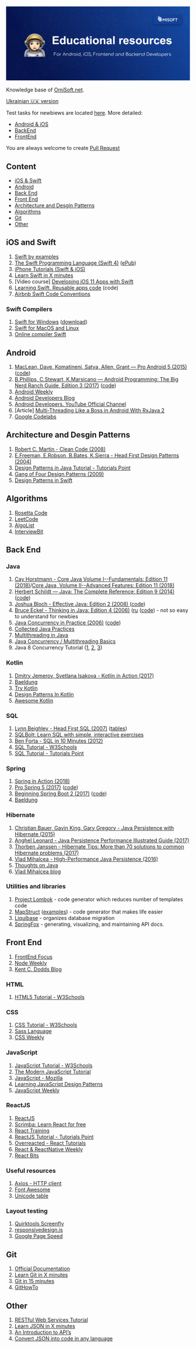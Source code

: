 ![OmiSoft](/images/header.png)

Knowledge base of [OmiSoft.net](https://omisoft.net/?utm_source=github&utm_medium=social).  
  
[Ukrainian 🇺🇦 version](./README_UKR.md)

Test tasks for newbiews are located [here](https://github.com/eresid/education/tree/master/exercises). More detailed:

- [Android & iOS](https://github.com/eresid/education/blob/master/exercises/BlogMobile.md)
- [BackEnd](https://github.com/eresid/education/blob/master/exercises/Blog.md)
- [FrontEnd](https://github.com/eresid/education/blob/master/exercises/BlogWeb.md)

You are always welcome to create [Pull Request](https://github.com/eresid/education/pulls)

## Content

- [iOS & Swift](#iOS-and-Swift)
- [Android](#Android)
- [Back End](#Back-end)
- [Front End](#Front-end)
- [Architecture and Desgin Patterns](#Architecture-and-Desgin-Patterns)
- [Algorithms](#Algorithms)
- [Git](#Git)
- [Other](#Other)

## iOS and Swift

1) [Swift by examples](http://brettbukowski.github.io/SwiftExamples/)
2) [The Swift Programming Language (Swift 4)](https://developer.apple.com/library/content/documentation/Swift/Conceptual/Swift_Programming_Language/) ([ePub](https://swift.org/documentation/TheSwiftProgrammingLanguage(Swift4).epub))
3) [iPhone Tutorials (Swift & iOS)](https://www.raywenderlich.com/tutorials)
4) [Learn Swift in X minutes](https://learnxinyminutes.com/docs/swift/)
5) [Video course] [Developing iOS 11 Apps with Swift](https://itunes.apple.com/us/course/developing-ios-11-apps-with-swift/id1309275316)
6) [Learning Swift. Reusable apps code](https://github.com/btrn/Swift) (code)
7) [Airbnb Swift Code Conventions](https://github.com/airbnb/swift)

### Swift Compilers

1) [Swift for Windows](https://swiftforwindows.github.io/) ([download](https://github.com/SwiftForWindows/SwiftForWindows/releases))
2) [Swift for MacOS and Linux](https://swift.org/download/)
3) [Online compiler Swift](https://glot.io/new/swift)

## Android

1) [MacLean, Dave, Komatineni, Satya, Allen, Grant — Pro Android 5 (2015)](https://www.apress.com/gp/book/9781430246800) ([code](https://github.com/Apress/pro-android-5))
2) [B.Phillips, C.Stewart, K.Marsicano  — Android Programming: The Big Nerd Ranch Guide, Edition 3 (2017)](https://play.google.com/store/books/details/Bill_Phillips_Android_Programming?id=1igDDgAAQBAJ) ([code](http://www.bignerdranch.com/solutions/AndroidProgramming.zip))
3) [Android Weekly](http://androidweekly.net/)
4) [Android Developers Blog](https://android-developers.googleblog.com/)
5) [Android Developers. YouTube Official Channel](https://www.youtube.com/user/androiddevelopers)
6) [Article] [Multi-Threading Like a Boss in Android With RxJava 2](https://blog.gojekengineering.com/multi-threading-like-a-boss-in-android-with-rxjava-2-b8b7cf6eb5e2)
7) [Google Codelabs](https://codelabs.developers.google.com/)

## Architecture and Desgin Patterns

1) [Robert C. Martin - Clean Code (2008)](https://play.google.com/store/books/details?id=_i6bDeoCQzsC)
2) [E.Freeman, E.Robson, B.Bates, K.Sierra - Head First Design Patterns (2004)](https://play.google.com/store/books/details/Eric_Freeman_Head_First_Design_Patterns?id=NXIrAQAAQBAJ)
3) [Design Patterns in Java Tutorial - Tutorials Point](https://www.tutorialspoint.com/design_pattern/index.htm)
4) [Gang of Four Design Patterns (2009)](http://www.blackwasp.co.uk/gofpatterns.aspx)
5) [Design Patterns in Swift](https://github.com/ochococo/Design-Patterns-In-Swift)

## Algorithms

1) [Rosetta Code](http://rosettacode.org/)
2) [LeetCode](https://leetcode.com)
3) [AlgoList](http://algolist.net/)
4) [InterviewBit](https://www.interviewbit.com/)

## Back End

### Java

1) [Cay Horstmann - Core Java Volume I--Fundamentals: Edition 11 (2018)](https://play.google.com/store/books/details/Cay_S_Horstmann_Core_Java_Volume_I_Fundamentals?id=qIhnDwAAQBAJ)/[Core Java, Volume II--Advanced Features: Edition 11 (2018)](https://play.google.com/store/books/details/Cay_S_Horstmann_Core_Java_Volume_II_Advanced_Featu?id=m1yGDwAAQBAJ)
2) [Herbert Schildt — Java: The Complete Reference: Edition 9 (2014)](https://play.google.com/store/books/details/Herbert_Schildt_Java_The_Complete_Reference_Ninth?id=fY-bAgAAQBAJ) ([code](https://github.com/hloong/Java-The-Complete-Reference-Ninth-Edition-SourceCode))
3) [Joshua Bloch - Effective Java: Edition 2 (2008) ](https://play.google.com/store/books/details/Joshua_Bloch_Effective_Java?id=ka2VUBqHiWkC) ([code](https://github.com/marhan/effective-java-examples))
4) [Bruce Eckel - Thinking in Java: Edition 4 (2006)](https://sophia.javeriana.edu.co/~cbustaca/docencia/POO-2016-01/documentos/Thinking_in_Java_4th_edition.pdf) ([ru](https://rozetka.com.ua/ua/21486081/p21486081/) ([code](http://www.mindviewinc.com/TIJ4/CodeInstructions.html)) - not so easy to understand for newbies
5) [Java Concurrency in Practice (2006)](https://play.google.com/store/books/details/Tim_Peierls_Java_Concurrency_in_Practice?id=EK43StEVfJIC) ([code](http://jcip.net/listings.html))
6) [Collected Java Practices](http://www.javapractices.com/home/HomeAction.do)
7) [Multithreading in Java](https://beginnersbook.com/2013/03/multithreading-in-java/)
8) [Java Concurrency / Multithreading Basics](https://www.callicoder.com/java-concurrency-multithreading-basics/)
9) Java 8 Concurrency Tutorial ([1](http://winterbe.com/posts/2015/04/07/java8-concurrency-tutorial-thread-executor-examples/), [2](http://winterbe.com/posts/2015/04/30/java8-concurrency-tutorial-synchronized-locks-examples/), [3](http://winterbe.com/posts/2015/05/22/java8-concurrency-tutorial-atomic-concurrent-map-examples/))

### Kotlin

1) [Dmitry Jemerov, Svetlana Isakova - Kotlin in Action (2017)](https://www.manning.com/books/kotlin-in-action)
2) [Baeldung](https://www.baeldung.com/category/kotlin/)
3) [Try Kotlin](https://try.kotlinlang.org/)
4) [Design Patterns In Kotlin](https://github.com/dbacinski/Design-Patterns-In-Kotlin)
5) [Awesome Kotlin](https://github.com/KotlinBy/awesome-kotlin)


### SQL

1) [Lynn Beighley - Head First SQL (2007)](https://play.google.com/store/books/details/Lynn_Beighley_Head_First_SQL?id=5iR4hZNSCcgC) ([tables](http://www.headfirstlabs.com/books/hfsql/))
2) [SQLBolt: Learn SQL with simple, interactive exercises](https://sqlbolt.com)
3) [Ben Forta - SQL in 10 Minutes (2012)](https://play.google.com/store/books/details/Ben_Forta_SQL_in_10_Minutes_Sams_Teach_Yourself?id=IkBxyCMqwI8C)
4) [SQL Tutorial - W3Schools](https://www.w3schools.com/sql/)
5) [SQL Tutorial - Tutorials Point](https://www.tutorialspoint.com/sql/)

### Spring

1) [Spring in Action (2018)](https://www.manning.com/books/spring-in-action-fifth-edition)
2) [Pro Spring 5 (2017)](https://www.apress.com/gp/book/9781484228074) ([code](https://github.com/Apress/pro-spring-5))
3) [Beginning Spring Boot 2 (2017)](https://www.apress.com/gp/book/9781484229309) ([code](https://github.com/Apress/beg-spring-boot-2))
4) [Baeldung](http://www.baeldung.com)

### Hibernate

1) [Christian Bauer, Gavin King, Gary Gregory - Java Persistence with Hibernate (2015)](https://www.manning.com/books/java-persistence-with-hibernate-second-edition)
2) [Anghel Leonard - Java Persistence Performance Illustrated Guide (2017)](https://leanpub.com/java-persistence-performance-illustrated-guide)
3) [Thorben Janssen - Hibernate Tips: More than 70 solutions to common Hibernate problems (2017)](https://www.amazon.com/Hibernate-Tips-solutions-common-problems-ebook/dp/B06XXGYZHS/ref=sr_1_1?tag=toj04-20)
4) [Vlad Mihalcea - High-Performance Java Persistence (2016)](https://www.amazon.com/High-Performance-Java-Persistence-Vlad-Mihalcea/dp/973022823X)
5) [Thoughts on Java](https://thoughts-on-java.org/)
6) [Vlad Mihalcea blog](https://vladmihalcea.com/blog/)

### Utilities and libraries

1) [Project Lombok](https://projectlombok.org/) - code generator which reduces number of templates code
2) [MapStruct](http://mapstruct.org/) ([examples](https://github.com/mapstruct/mapstruct-examples)) - code generator that makes life easier
3) [Liquibase](http://www.liquibase.org/) - organizes database migration
4) [SpringFox](https://springfox.github.io/springfox/) - generating, visualizing, and maintaining API docs.

## Front End

1) [FrontEnd Focus](https://frontendfoc.us/)
2) [Node Weekly](https://nodeweekly.com/)
3) [Kent C. Dodds Blog](https://kentcdodds.com/)

### HTML

1) [HTML5 Tutorial - W3Schools](https://www.w3schools.com/html/default.asp)

### CSS

1) [CSS Tutorial - W3Schools](https://www.w3schools.com/css/)
2) [Sass Language](http://sass-lang.com/guide)
3) [CSS Weekly](https://css-weekly.com/)

### JavaScript

1) [JavaScript Tutorial - W3Schools](https://www.w3schools.com/js/default.asp)
2) [The Modern JavaScript Tutorial](https://javascript.info/)
3) [JavaScript - Mozilla](https://developer.mozilla.org/en/docs/Web/JavaScript)
4) [Learning JavaScript Design Patterns](https://addyosmani.com/resources/essentialjsdesignpatterns/book/)
5) [JavaScript Weekly](https://javascriptweekly.com/)

### ReactJS

1) [ReactJS](https://reactjs.org/)
2) [Scrimba: Learn React for free](https://scrimba.com/playlist/p7P5Hd)
3) [React Training](https://reacttraining.com/react-router/web/example/basic)
4) [ReactJS Tutorial - Tutorials Point](https://www.tutorialspoint.com/reactjs/index.htm)
5) [Overreacted - React Tutorials](https://overreacted.io/)
6) [React & ReactNative Weekly](https://react.statuscode.com/)
7) [React Bits](https://vasanthk.gitbooks.io/react-bits/)

### Useful resources

1) [Axios - HTTP client](https://github.com/axios/axios)
2) [Font Awesome](http://fontawesome.io/)
3) [Unicode table](https://unicode-table.com/)

### Layout testing

1) [Quirktools Screenfly](http://quirktools.com/screenfly/)
2) [responsivedesign.is](http://ami.responsivedesign.is/)
3) [Google Page Speed](https://developers.google.com/speed/pagespeed/insights/)

## Git

1) [Official Documentation](https://git-scm.com/book/en/v2)
2) [Learn Git in X minutes](https://learnxinyminutes.com/docs/git/)
3) [Git in 15 minutes](https://try.github.io)
4) [GitHowTo](https://githowto.com/)

## Other

1) [RESTful Web Services Tutorial](https://www.tutorialspoint.com/restful/index.htm)
2) [Learn JSON in X minutes](https://learnxinyminutes.com/docs/json/)
3) [An Introduction to API’s](https://restful.io/an-introduction-to-api-s-cee90581ca1b?gi=5134b448bd4f)
4) [Convert JSON into code in any language](https://quicktype.io/)

